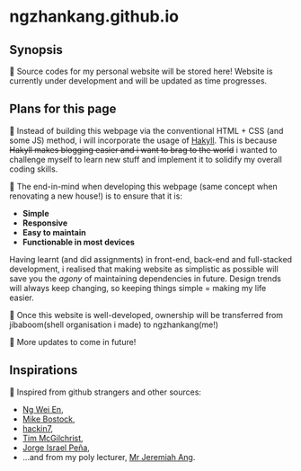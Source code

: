 # ngzhankang.github.io
## Synopsis
📣 Source codes for my personal website will be stored here! Website is currently under development and will be updated as time progresses.

## Plans for this page
📣 Instead of building this webpage via the conventional HTML + CSS (and some JS) method, i will incorporate the usage of [Hakyll](https://jaspervdj.be/hakyll/). This is because ~~Hakyll makes blogging easier and i want to brag to the world~~ i wanted to challenge myself to learn new stuff and implement it to solidify my overall coding skills.

📣 The end-in-mind when developing this webpage (same concept when renovating a new house!) is to ensure that it is:
* **Simple** 
* **Responsive**
* **Easy to maintain**
* **Functionable in most devices**

Having learnt (and did assignments) in front-end, back-end and full-stacked development, i realised that making website as simplistic as possible will save you the _agony_ of maintaining dependencies in future. Design trends will always keep changing, so keeping things simple = making my life easier.

📣 Once this website is well-developed, ownership will be transferred from jibaboom(shell organisation i made) to ngzhankang(me!)

📣 More updates to come in future!

## Inspirations
📣 Inspired from github strangers and other sources: 
* [Ng Wei En](https://wei2912.github.io/), 
* [Mike Bostock](https://bost.ocks.org/mike/), 
* [hackin7](https://github.com/Hackin7/hackin7.github.io), 
* [Tim McGilchrist](https://lambdafoo.com/posts/2021-08-27-hakyll-blog.html),
* [Jorge Israel Peña](https://jip.dev/posts/the-switch-to-hakyll/),
* ...and from my poly lecturer, [Mr Jeremiah Ang](https://jeremiah-ang.github.io/).
